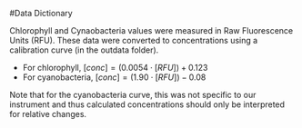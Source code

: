 #Data Dictionary

Chlorophyll and Cynaobacteria values were measured in Raw Fluorescence Units (RFU). These data
were converted to concentrations using a calibration curve (in the outdata folder).

- For chlorophyll, $[conc] = (0.0054\cdot[RFU]) + 0.123$
- For cyanobacteria, $[conc] = (1.90\cdot[RFU]) - 0.08$

Note that for the cyanobacteria curve, this was not specific to our instrument and thus
calculated concentrations should only be interpreted for relative changes.